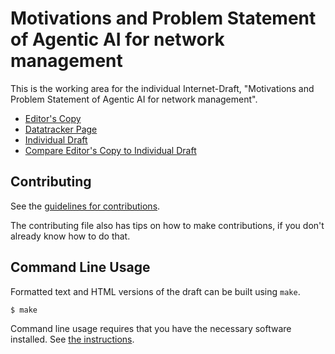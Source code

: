 <!-- regenerate: on (set to off if you edit this file) -->

# Motivations and Problem Statement of Agentic AI for network management

This is the working area for the individual Internet-Draft, "Motivations and Problem Statement of Agentic AI for network management".

* [Editor's Copy](https://billwuqin.github.io/agentic-ai-ps/#go.draft-hong-nmrg-agenticai-ps.html)
* [Datatracker Page](https://datatracker.ietf.org/doc/draft-hong-nmrg-agenticai-ps)
* [Individual Draft](https://datatracker.ietf.org/doc/html/draft-hong-nmrg-agenticai-ps)
* [Compare Editor's Copy to Individual Draft](https://billwuqin.github.io/agentic-ai-ps/#go.draft-hong-nmrg-agenticai-ps.diff)


## Contributing

See the
[guidelines for contributions](https://github.com/billwuqin/agentic-ai-ps/blob/main/CONTRIBUTING.md).

The contributing file also has tips on how to make contributions, if you
don't already know how to do that.

## Command Line Usage

Formatted text and HTML versions of the draft can be built using `make`.

```sh
$ make
```

Command line usage requires that you have the necessary software installed.  See
[the instructions](https://github.com/martinthomson/i-d-template/blob/main/doc/SETUP.md).

